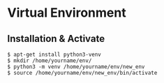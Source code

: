 # Virtual Environment

## Installation & Activate

```
$ apt-get install python3-venv
$ mkdir /home/yourname/env/
$ python3 -m venv /home/yourname/env/new_env
$ source /home/yourname/env/new_env/bin/activate
```
